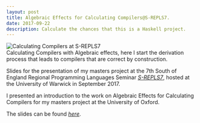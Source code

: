 ```yaml
---
layout: post
title: Algebraic Effects for Calculating Compilers@S-REPLS7.
date: 2017-09-22
description: Calculate the chances that this is a Haskell project.
---
```

<div class="img_row">
	<img class="col three" src="{{ site.baseurl }}/img/srepls7.jpg" alt="Calculating Compilers at S-REPLS7"/>
</div>
<div class="col three caption">
	Calculating Compilers with Algebraic effects, here I start the derivation process that leads to compilers that are correct by construction.
</div>

Slides for the presentation of my masters project at the 7th South of England Regional Programming Languages Seminar [_S-REPLS7_](https://www2.warwick.ac.uk/fac/sci/dcs/events/srepls7/programme), hosted at the University of Warwick in September 2017.

I presented an introduction to the work on Algebraic Effects for Calculating Compilers for my masters project at the University of Oxford. 

The slides can be found [_here_](https://github.com/lukeg101/Talks/blob/master/AlgbraicEffectsCalculatingCompilers.pdf).

